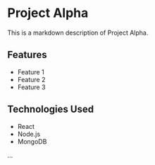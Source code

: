 # Project Alpha

This is a markdown description of Project Alpha.

## Features

- Feature 1
- Feature 2
- Feature 3

## Technologies Used

- React
- Node.js
- MongoDB

...
